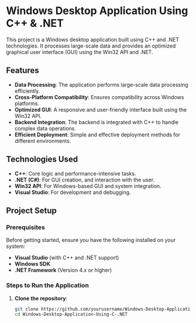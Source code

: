 # Windows Desktop Application Using C++ & .NET

This project is a Windows desktop application built using C++ and .NET technologies. It processes large-scale data and provides an optimized graphical user interface (GUI) using the Win32 API and .NET. 

## Features

- **Data Processing**: The application performs large-scale data processing efficiently.
- **Cross-Platform Compatibility**: Ensures compatibility across Windows platforms.
- **Optimized GUI**: A responsive and user-friendly interface built using the Win32 API.
- **Backend Integration**: The backend is integrated with C++ to handle complex data operations.
- **Efficient Deployment**: Simple and effective deployment methods for different environments.

## Technologies Used

- **C++**: Core logic and performance-intensive tasks.
- **.NET (C#)**: For GUI creation, and interaction with the user.
- **Win32 API**: For Windows-based GUI and system integration.
- **Visual Studio**: For development and debugging.

## Project Setup

### Prerequisites

Before getting started, ensure you have the following installed on your system:

- **Visual Studio** (with C++ and .NET support)
- **Windows SDK**
- **.NET Framework** (Version 4.x or higher)

### Steps to Run the Application

1. **Clone the repository**:
   ```bash
   git clone https://github.com/yourusername/Windows-Desktop-Application-Using-C-.NET.git
   cd Windows-Desktop-Application-Using-C-.NET
